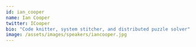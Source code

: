 ```yaml
---
id: ian_cooper
name: Ian Cooper
twitter: ICooper
bio: "Code knitter, system stitcher, and distributed puzzle solver"
image: /assets/images/speakers/iancooper.jpg
---
```

